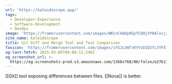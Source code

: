 ```yaml
---
url: 'https://kaleidoscope.app/'
tags:
  - Developer-Experience
  - Software-Development
  - DevOps
image: 'https://framerusercontent.com/images/WKCnCkBdp8GpTCQ9jtP6AlvcjzE.jpeg'
site_name: Kaleidoscope
title: Git Diff and Merge Tool and Text Comparison
favicon: 'https://framerusercontent.com/images/sYGJLSWTvKYVvD1O2fcJYFXlGs.png'
og-last-fetch: 2025-03-05T09:00:13.246Z
og_screenshot_url: >-
  https://og-screenshots-prod.s3.amazonaws.com/1366x768/80/false/e27b11485323566563af5be6b42eb5e86b44e39f3f007ece70b6104c08f900dd.jpeg
---
```

[[Git]] tool exposing differences between files.  [[Nova]] is better. 
